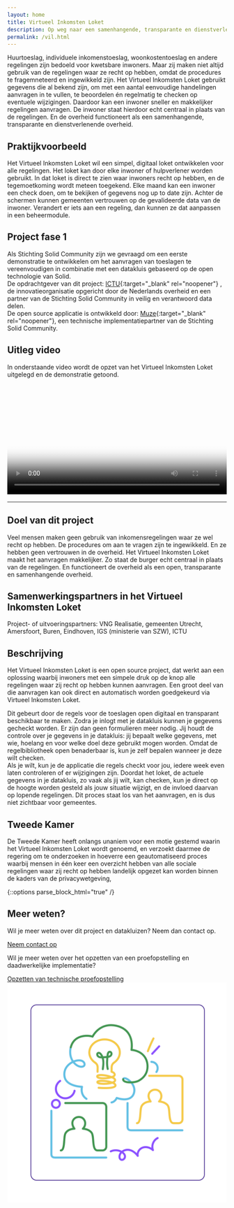 ```yaml
---
layout: home
title: Virtueel Inkomsten Loket
description: Op weg naar een samenhangende, transparante en dienstverlenende overheid waarbij de inwoner centraal staat.
permalink: /vil.html
---
```



Huurtoeslag, individuele inkomenstoeslag, woonkostentoeslag en andere regelingen zijn bedoeld voor kwetsbare inwoners. Maar zij maken niet altijd gebruik van de regelingen waar ze recht op hebben, omdat de procedures te fragemneteerd en ingewikkeld zijn. Het Virtueel Inkomsten Loket gebruikt gegevens die al bekend zijn, om met een aantal eenvoudige handelingen aanvragen in te vullen, te beoordelen én regelmatig te checken op eventuele wijzigingen. Daardoor kan een inwoner sneller en makkelijker regelingen aanvragen. De inwoner staat hierdoor echt centraal in plaats van de regelingen.
En de overheid functioneert als een samenhangende, transparante en dienstverlenende overheid.


## Praktijkvoorbeeld
Het Virtueel Inkomsten Loket wil een simpel, digitaal loket ontwikkelen voor alle regelingen. Het loket kan door elke inwoner of hulpverlener worden gebruikt. In dat loket is direct te zien waar inwoners recht op hebben, en de tegemoetkoming wordt meteen toegekend. Elke maand kan een inwoner een check doen, om te bekijken of gegevens nog up to date zijn. Achter de schermen kunnen gemeenten vertrouwen op de gevalideerde data van de inwoner. Verandert er iets aan een regeling, dan kunnen ze dat aanpassen in een beheermodule.

## Project fase 1
Als Stichting Solid Community zijn we gevraagd om een eerste demonstratie te ontwikkelen om het aanvragen van toeslagen te vereenvoudigen in combinatie met een datakluis gebaseerd op de open technologie van Solid.<br>
De opdrachtgever van dit project: [ICTU](https://www.ICTU.nl){:target="_blank" rel="noopener"} , de innovatieorganisatie opgericht door de Nederlands overheid en een partner van de Stichting Solid Community in veilig en verantwoord data delen. <br>
De open source applicatie is ontwikkeld door: [Muze](https://www.muze.nl){:target="_blank" rel="noopener"}, een technische implementatiepartner van de Stichting Solid Community.

## Uitleg video
In onderstaande video wordt de opzet van het Virtueel Inkomsten Loket uitgelegd en de demonstratie getoond.
 
<video width= "100%" poster="img/VIL/placeholder-vil.png" controls>
  <source src="img/VIL/VIL.mp4" type="video/mp4">
  </video>

---

## Doel van dit project
Veel mensen maken geen gebruik van inkomensregelingen waar ze wel recht op hebben. De procedures om aan te vragen zijn te ingewikkeld. En ze hebben geen vertrouwen in de overheid. Het Virtueel Inkomsten Loket maakt het aanvragen makkelijker. Zo staat de burger echt centraal in plaats van de regelingen. En functioneert de overheid als een open, transparante en samenhangende overheid.

## Samenwerkingspartners in het Virtueel Inkomsten Loket
Project- of uitvoeringspartners: VNG Realisatie, gemeenten Utrecht, Amersfoort, Buren, Eindhoven, IGS (ministerie van SZW), ICTU

## Beschrijving
Het Virtueel Inkomsten Loket is een open source project, dat werkt aan een oplossing waarbij inwoners met een simpele druk op de knop alle regelingen waar zij recht op hebben kunnen aanvragen. Een groot deel van die aanvragen kan ook direct en automatisch worden goedgekeurd via Virtueel Inkomsten Loket. 

Dit gebeurt door de regels voor de toeslagen open digitaal en transparant beschikbaar te maken. 
Zodra je inlogt met je datakluis kunnen je gegevens gecheckt worden. Er zijn dan geen formulieren meer nodig.
Jij houdt de controle over je gegevens in je datakluis: jij bepaalt welke gegevens, met wie, hoelang en voor welke doel deze gebruikt mogen worden.
Omdat de regelbibliotheek open benaderbaar is, kun je zelf bepalen wanneer je deze wilt checken.  
Als je wilt, kun je de applicatie die regels checkt voor jou, iedere week even laten controleren of er wijzigingen zijn.
Doordat het loket, de actuele gegevens in je datakluis, zo vaak als jij wilt, kan checken, kun je direct op de hoogte worden gesteld als jouw situatie wijzigt, en de invloed daarvan op lopende regelingen.
Dit proces staat los van het aanvragen, en is dus niet zichtbaar voor gemeentes.

## Tweede Kamer
De Tweede Kamer heeft onlangs unaniem voor een motie gestemd waarin het Virtueel Inkomsten Loket wordt genoemd, en verzoekt daarmee de regering om te onderzoeken in hoeverre een geautomatiseerd
proces waarbij mensen in één keer een overzicht hebben van alle sociale regelingen waar zij recht op hebben landelijk opgezet kan worden binnen de kaders van de privacywetgeving, 


{::options parse_block_html="true" /}
<div class="wrapperprojects" markdown="0">
            <div class="projectblock">
             <div class="project_text">
              <h2>
Meer weten?
              </h2>
              <p>
Wil je meer weten over dit project en datakluizen? Neem dan contact op.
                </p>
               <div class="button_align">
               <div class="button"><a class="button_link" href="/contact">Neem contact op</a></div>
<p>Wil je meer weten over het opzetten van een proefopstelling en daadwerkelijke implementatie?</p>
                 <div class="button_align">
               <div class="button"><a class="button_link" href="/samenwerken.html#implementatie">Opzetten van technische proefopstelling</a></div>
              </div>
              </div>
              </div>
              <div class="project_img">
                <img src="/img/samenwerken3.svg" alt="">
            </div>         
        </div>
</div>

